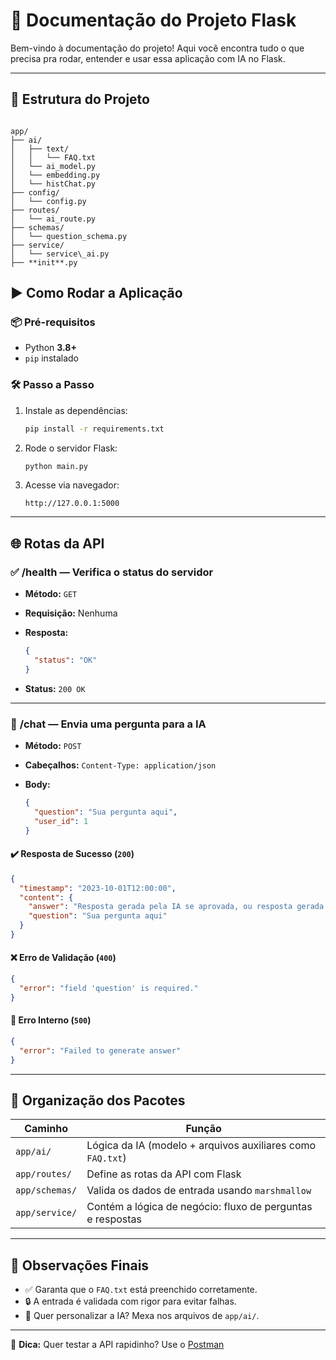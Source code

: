 
# 🚀 Documentação do Projeto Flask

Bem-vindo à documentação do projeto! Aqui você encontra tudo o que precisa pra rodar, entender e usar essa aplicação com IA no Flask.

---

## 📁 Estrutura do Projeto


```

app/
├── ai/
│   ├── text/
│   │   └── FAQ.txt
│   └── ai_model.py
│   └── embedding.py
│   └── histChat.py
├── config/
│   └── config.py
├── routes/
│   └── ai_route.py
├── schemas/
│   └── question_schema.py
├── service/
│   └── service\_ai.py
├── **init**.py

````

## ▶️ Como Rodar a Aplicação

### 📦 Pré-requisitos
- Python **3.8+**
- `pip` instalado

### 🛠️ Passo a Passo

1. Instale as dependências:
   ```bash
   pip install -r requirements.txt
    ````

2. Rode o servidor Flask:

   ```bash
   python main.py
   ```

3. Acesse via navegador:

   ```
   http://127.0.0.1:5000
   ```

---

## 🌐 Rotas da API

### ✅ **/health** — Verifica o status do servidor

* **Método:** `GET`
* **Requisição:** Nenhuma
* **Resposta:**

  ```json
  {
    "status": "OK"
  }
  ```
* **Status:** `200 OK`

---

### 💬 **/chat** — Envia uma pergunta para a IA

* **Método:** `POST`
* **Cabeçalhos:** `Content-Type: application/json`
* **Body:**

  ```json
  {
    "question": "Sua pergunta aqui",
    "user_id": 1
  }
  ```

#### ✔️ Resposta de Sucesso (`200`)

```json
{
  "timestamp": "2023-10-01T12:00:00",
  "content": {
    "answer": "Resposta gerada pela IA se aprovada, ou resposta gerada pelo juiz se desaprovada",
    "question": "Sua pergunta aqui"
  }
}
```

#### ❌ Erro de Validação (`400`)

```json
{
  "error": "field 'question' is required."
}
```

#### 🛑 Erro Interno (`500`)

```json
{
  "error": "Failed to generate answer"
}
```

---

## 🧩 Organização dos Pacotes

| Caminho        | Função                                                     |
| -------------- | ---------------------------------------------------------- |
| `app/ai/`      | Lógica da IA (modelo + arquivos auxiliares como `FAQ.txt`) |
| `app/routes/`  | Define as rotas da API com Flask                           |
| `app/schemas/` | Valida os dados de entrada usando `marshmallow`            |
| `app/service/` | Contém a lógica de negócio: fluxo de perguntas e respostas |

---

## 📝 Observações Finais

* ✅ Garanta que o `FAQ.txt` está preenchido corretamente.
* 🔒 A entrada é validada com rigor para evitar falhas.
* 🧠 Quer personalizar a IA? Mexa nos arquivos de `app/ai/`.

---

📌 **Dica:** Quer testar a API rapidinho? Use o [Postman](https://www.postman.com/)
